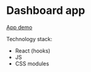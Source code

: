 # Dashboard app
 [App demo](https://GrynenkoTimur.github.io/dashboard)

Technology stack:
  - React (hooks)
  - JS
  - CSS modules
